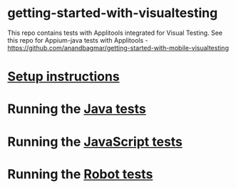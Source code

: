 # getting-started-with-visualtesting

This repo contains tests with Applitools integrated for Visual Testing.
See this repo for Appium-java tests with Applitools - https://github.com/anandbagmar/getting-started-with-mobile-visualtesting

# [Setup instructions](docs/README_MachineSetupInstructions.md)

# Running the [Java tests](docs/README_Java.md)

# Running the [JavaScript tests](docs/README_JS.md)

# Running the [Robot tests](docs/README_Robot.md)
